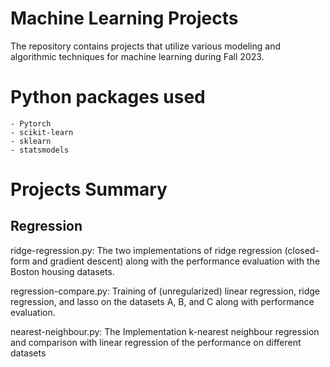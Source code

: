 # Machine Learning Projects

The repository contains projects that utilize various modeling and algorithmic techniques for machine learning during Fall 2023.

# Python packages used

    - Pytorch
    - scikit-learn
    - sklearn
    - statsmodels

# Projects Summary

## Regression

ridge-regression.py: The two implementations of ridge regression (closed-form and gradient descent) along with the performance evaluation with the Boston housing datasets.

regression-compare.py: Training of (unregularized) linear regression, ridge regression, and lasso on the datasets A, B, and C along with performance evaluation.

nearest-neighbour.py: The Implementation k-nearest neighbour regression and comparison with linear regression of the performance on different datasets 
